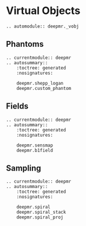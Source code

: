 # Virtual Objects

```{eval-rst}
.. automodule:: deepmr._vobj
```

## Phantoms
```{eval-rst}
.. currentmodule:: deepmr
.. autosummary::
	:toctree: generated
	:nosignatures:
	
	deepmr.shepp_logan
	deepmr.custom_phantom
```

## Fields
```{eval-rst}
.. currentmodule:: deepmr
.. autosummary::
	:toctree: generated
	:nosignatures:
	
	deepmr.sensmap
	deepmr.b1field
```

## Sampling
```{eval-rst}
.. currentmodule:: deepmr
.. autosummary::
	:toctree: generated
	:nosignatures:
	
	deepmr.spiral
	deepmr.spiral_stack
	deepmr.spiral_proj
```
